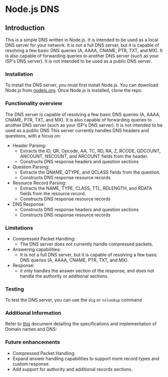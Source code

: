 # Node.js DNS

## Introduction

This is a simple DNS written in Node.js. It is intended to be used as a local DNS server for your network. It is
not a full DNS server, but it is capable of resolving a few basic DNS queries (A, AAAA, CNAME, PTR, TXT, and MX). It is
also capable of forwarding queries to another DNS server (such as your ISP's DNS server). It is not intended to be used
as a public DNS server.

### Installation

To install the DNS server, you must first install Node.js. You can download Node.js
from [nodejs.org](https://nodejs.org/).
Once Node.js is installed, clone the repo.

### Functionality overview

The DNS server is capable of resolving a few basic DNS queries (A, AAAA, CNAME, PTR, TXT, and MX). It is also capable of
forwarding queries to another DNS server (such as your ISP's DNS server). It is not intended to be used as a public DNS
This server currently handles DNS headers and questions, with a focus on:

- Header Parsing:
    - Extracts the ID, QR, Opcode, AA, TC, RD, RA, Z, RCODE, QDCOUNT, ANCOUNT, NSCOUNT, and ARCOUNT fields from the
      header.
    - Constructs DNS response headers and question sections
- Question Parsing:
    - Extracts the QNAME, QTYPE, and QCLASS fields from the question.
    - Constructs DNS response resource records
- Resource Record Parsing:
    - Extracts the NAME, TYPE, CLASS, TTL, RDLENGTH, and RDATA fields from the resource record.
    - Constructs DNS response resource records
- DNS Response:
    - Constructs DNS response headers and question sections
    - Constructs DNS response resource records

### Limitations

- Compressed Packet Handling:
    - The DNS server does not currently handle compressed packets.
- Answering capabilities:
    - It is not a full DNS server, but it is capable of resolving a few basic DNS queries (A, AAAA, CNAME, PTR, TXT, and
      MX).
- Response:
    - it only handles the answer section of the response, and does not handle the authority or additional sections.

### Testing
To test the DNS server, you can use the `dig` or `nslookup` command

### Additional Information
Refer to [this](https://www.rfc-editor.org/rfc/rfc1035#section-4.1.4) document detailing the specifications and implementation of Domain names and DNS:

### Future enhancements
  - Compressed Packet Handling:
  - Expand answer handling capabilities to support more record types and custom response.
  - Add support for authority and additional records sections.
